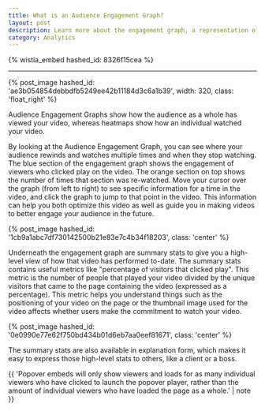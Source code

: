 ```yaml
---
title: What is an Audience Engagement Graph?
layout: post
description: Learn more about the engagement graph, a representation of how your audience as a whole has engaged with your video. 
category: Analytics
---
```


{% wistia_embed hashed_id: 8326f15cea %}

----

{% post_image hashed_id: 'ae3b054854debbdfb5249ee42b11184d3c6a1b39', width: 320, class: 'float_right' %} 


Audience Engagement Graphs show how the audience as a whole has viewed your video, whereas heatmaps show how an individual watched your video. 

By looking at the Audience Engagement Graph, you can see where your audience rewinds and watches multiple times and when they stop watching.  The blue section of the engagement graph shows the engagement of viewers who clicked play on the video. The orange section on top shows the number of times that section was re-watched. Move your cursor over the graph (from left to right) to see specific information for a time in the video, and click the graph to jump to that point in the video. This information can help you both optimize this video as well as guide you in making videos to better engage your audience in the future.

{% post_image hashed_id: '1cb9a1abc7df730142500b21e83e7c4b34f18203', class: 'center' %} 

Underneath the engagement graph are summary stats to give you a high-level view of how that video has performed to-date.
The summary stats contains useful metrics like "percentage of visitors that clicked play".  This metric is the number of people that played your video divided by the unique visitors that came to the page containing the video (expressed as a percentage).  This metric helps you understand things such as the positioning of your video on the page or the thumbnail image used for the video affects whether users make the commitment to watch your video.

{% post_image hashed_id: '0e0990e77e62f750bd434b01d6eb7aa0eef81671', class: 'center' %} 

The summary stats are also available in explanation form, which makes it easy to express those high-level stats to others, like a client or a boss.

{{ 'Popover embeds will only show viewers and loads for as many individual viewers who have clicked to launch the popover player, rather than the amount of individual viewers who have loaded the page as a whole.' | note }}


